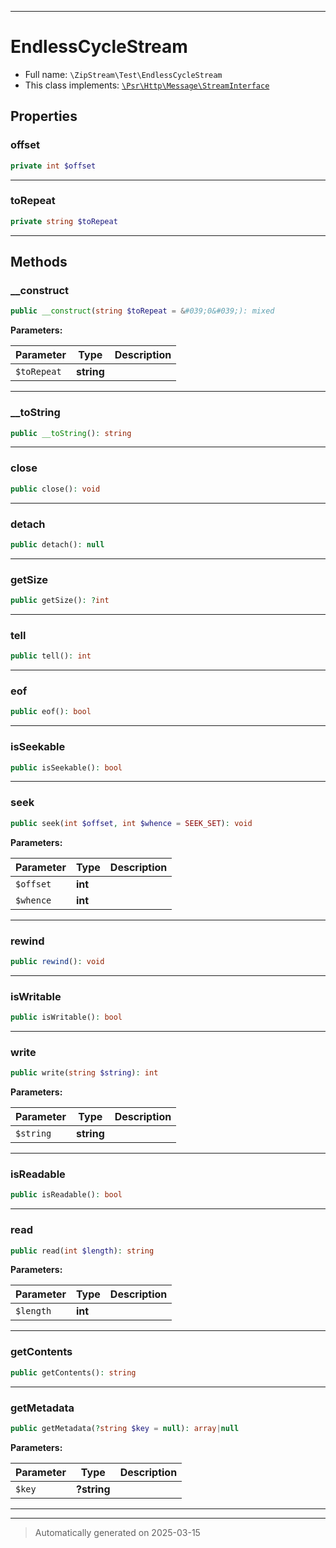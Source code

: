 ***

# EndlessCycleStream





* Full name: `\ZipStream\Test\EndlessCycleStream`
* This class implements:
[`\Psr\Http\Message\StreamInterface`](../../Psr/Http/Message/StreamInterface.md)



## Properties


### offset



```php
private int $offset
```






***

### toRepeat



```php
private string $toRepeat
```






***

## Methods


### __construct



```php
public __construct(string $toRepeat = &#039;0&#039;): mixed
```








**Parameters:**

| Parameter | Type | Description |
|-----------|------|-------------|
| `$toRepeat` | **string** |  |





***

### __toString



```php
public __toString(): string
```












***

### close



```php
public close(): void
```












***

### detach



```php
public detach(): null
```












***

### getSize



```php
public getSize(): ?int
```












***

### tell



```php
public tell(): int
```












***

### eof



```php
public eof(): bool
```












***

### isSeekable



```php
public isSeekable(): bool
```












***

### seek



```php
public seek(int $offset, int $whence = SEEK_SET): void
```








**Parameters:**

| Parameter | Type | Description |
|-----------|------|-------------|
| `$offset` | **int** |  |
| `$whence` | **int** |  |





***

### rewind



```php
public rewind(): void
```












***

### isWritable



```php
public isWritable(): bool
```












***

### write



```php
public write(string $string): int
```








**Parameters:**

| Parameter | Type | Description |
|-----------|------|-------------|
| `$string` | **string** |  |





***

### isReadable



```php
public isReadable(): bool
```












***

### read



```php
public read(int $length): string
```








**Parameters:**

| Parameter | Type | Description |
|-----------|------|-------------|
| `$length` | **int** |  |





***

### getContents



```php
public getContents(): string
```












***

### getMetadata



```php
public getMetadata(?string $key = null): array|null
```








**Parameters:**

| Parameter | Type | Description |
|-----------|------|-------------|
| `$key` | **?string** |  |





***


***
> Automatically generated on 2025-03-15
